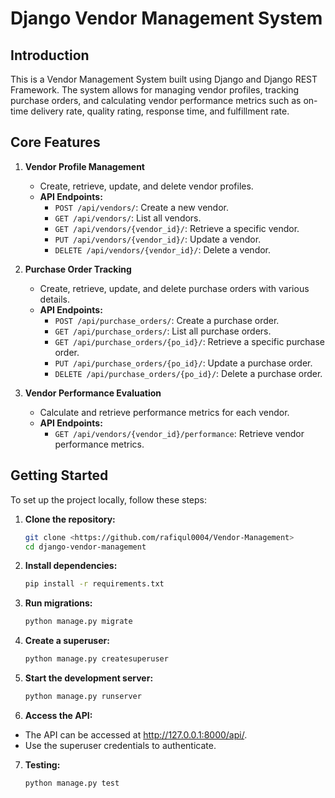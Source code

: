 # Django Vendor Management System

## Introduction
This is a Vendor Management System built using Django and Django REST Framework. The system allows for managing vendor profiles, tracking purchase orders, and calculating vendor performance metrics such as on-time delivery rate, quality rating, response time, and fulfillment rate.

## Core Features
1. **Vendor Profile Management**
   - Create, retrieve, update, and delete vendor profiles.
   - **API Endpoints:**
     - `POST /api/vendors/`: Create a new vendor.
     - `GET /api/vendors/`: List all vendors.
     - `GET /api/vendors/{vendor_id}/`: Retrieve a specific vendor.
     - `PUT /api/vendors/{vendor_id}/`: Update a vendor.
     - `DELETE /api/vendors/{vendor_id}/`: Delete a vendor.

2. **Purchase Order Tracking**
   - Create, retrieve, update, and delete purchase orders with various details.
   - **API Endpoints:**
     - `POST /api/purchase_orders/`: Create a purchase order.
     - `GET /api/purchase_orders/`: List all purchase orders.
     - `GET /api/purchase_orders/{po_id}/`: Retrieve a specific purchase order.
     - `PUT /api/purchase_orders/{po_id}/`: Update a purchase order.
     - `DELETE /api/purchase_orders/{po_id}/`: Delete a purchase order.

3. **Vendor Performance Evaluation**
   - Calculate and retrieve performance metrics for each vendor.
   - **API Endpoints:**
     - `GET /api/vendors/{vendor_id}/performance`: Retrieve vendor performance metrics.

## Getting Started
To set up the project locally, follow these steps:

1. **Clone the repository:**
   ```bash
   git clone <https://github.com/rafiqul0004/Vendor-Management>
   cd django-vendor-management
2. **Install dependencies:**
   ```bash
   pip install -r requirements.txt
3. **Run migrations:**
   ```bash
   python manage.py migrate
4. **Create a superuser:**
   ```bash
   python manage.py createsuperuser
5. **Start the development server:**
   ```bash
   python manage.py runserver
6. **Access the API:**
  - The API can be accessed at http://127.0.0.1:8000/api/.
  - Use the superuser credentials to authenticate.
7. **Testing:**
    ```bash
    python manage.py test


